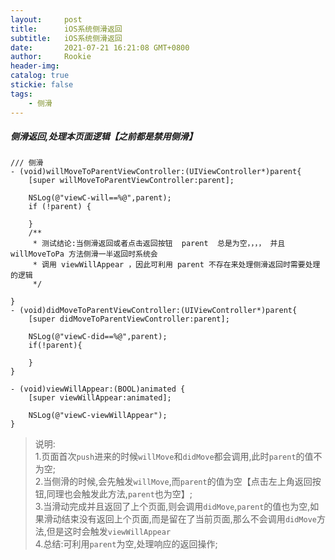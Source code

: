 ```yaml
---
layout:     post
title:      iOS系统侧滑返回
subtitle:  	iOS系统侧滑返回
date:       2021-07-21 16:21:08 GMT+0800
author:     Rookie
header-img: 
catalog: true
stickie: false
tags:
    - 侧滑
---
```


##### 侧滑返回,处理本页面逻辑【之前都是禁用侧滑】
```
/// 侧滑
- (void)willMoveToParentViewController:(UIViewController*)parent{
    [super willMoveToParentViewController:parent];
    
    NSLog(@"viewC-will==%@",parent);
    if (!parent) {
       
    }
    /**
     * 测试结论:当侧滑返回或者点击返回按钮  parent  总是为空，，，， 并且 willMoveToPa 方法侧滑一半返回时系统会
     * 调用 viewWillAppear ，因此可利用 parent 不存在来处理侧滑返回时需要处理的逻辑
     */
    
}
- (void)didMoveToParentViewController:(UIViewController*)parent{
    [super didMoveToParentViewController:parent];
    
    NSLog(@"viewC-did==%@",parent);
    if(!parent){
        
    }
}

- (void)viewWillAppear:(BOOL)animated {
    [super viewWillAppear:animated];
    
    NSLog(@"viewC-viewWillAppear");
}
```

>说明:  
1.页面首次`push`进来的时候`willMove`和`didMove`都会调用,此时`parent`的值不为空;  
2.当侧滑的时候,会先触发`willMove`,而`parent`的值为空【点击左上角返回按钮,同理也会触发此方法,`parent`也为空】;  
3.当滑动完成并且返回了上个页面,则会调用`didMove`,`parent`的值也为空,如果滑动结束没有返回上个页面,而是留在了当前页面,那么不会调用`didMove`方法,但是这时会触发`viewWillAppear`  
4.总结:可利用`parent`为空,处理响应的返回操作;  








